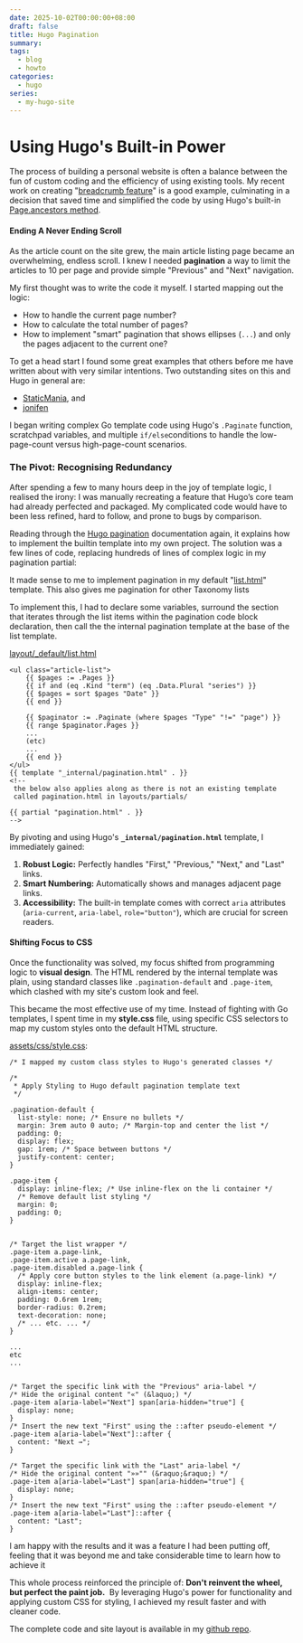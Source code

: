 ```yaml
---
date: 2025-10-02T00:00:00+08:00
draft: false
title: Hugo Pagination
summary:
tags:
  - blog
  - howto
categories:
  - hugo
series:
  - my-hugo-site
---
```

# Using Hugo's Built-in Power

The process of building a personal website is often a balance between the fun of custom coding and the efficiency of using existing tools.  My recent work on creating "[breadcrumb feature](../2025-09-26-hugo-breadcrumbs)" is a good example, culminating in a decision that saved time and simplified the code by using Hugo's built-in [Page.ancestors method](https://gohugo.io/methods/page/ancestors/).

#### Ending A Never Ending Scroll

As the article count on the site grew, the main article listing page became an overwhelming, endless scroll. I knew I needed **pagination** a way to limit the articles to 10 per page and provide simple "Previous" and "Next" navigation.

My first thought was to write the code it myself.  I started mapping out the logic:
- How to handle the current page number?
- How to calculate the total number of pages?
- How to implement "smart" pagination that shows ellipses (`...`) and only the pages adjacent to the current one?

To get a head start I found some great examples that others before me have written about with very similar intentions.  Two outstanding sites on this and Hugo in general are:
- [StaticMania](https://staticmania.com/blog/hugo-pagination), and
- [jonifen](https://jonifen.co.uk/blog/how-i-built-my-custom-hugo-pagination/)

I began writing complex Go template code using Hugo's `.Paginate` function, scratchpad variables, and multiple `if/else`conditions to handle the low-page-count versus high-page-count scenarios.

### The Pivot: Recognising Redundancy

After spending a few to many hours deep in the joy of template logic, I realised the irony:  I was manually recreating a feature that Hugo’s core team had already perfected and packaged.  My complicated code would have to been less refined, hard to follow, and prone to bugs by comparison.

Reading through the [Hugo pagination](https://gohugo.io/templates/pagination/) documentation again, it explains how to implement the builtin template into my own project. The solution was a few lines of code, replacing hundreds of lines of complex logic in my pagination partial:

It made sense to me to implement pagination in my default "[list.html](https://github.com/mikewebbtech/mikewebbtech-hugo/blob/main/layouts/_default/list.html)" template.  This also gives me pagination for other Taxonomy lists 

To implement this, I had to declare some variables, surround the section that iterates through the list items within the pagination code block declaration, then call the the internal pagination template at the base of the list template.

[layout/_default/list.html](https://github.com/mikewebbtech/mikewebbtech-hugo/blob/main/layouts/_default/list.html)
```go-html-template
<ul class="article-list">
    {{ $pages := .Pages }}
    {{ if and (eq .Kind "term") (eq .Data.Plural "series") }}
    {{ $pages = sort $pages "Date" }}
    {{ end }}
    
    {{ $paginator := .Paginate (where $pages "Type" "!=" "page") }}
    {{ range $paginator.Pages }}
    ...
    (etc)
    ...
    {{ end }}
</ul>
{{ template "_internal/pagination.html" . }}
<!-- 
 the below also applies along as there is not an existing template 
 called pagination.html in layouts/partials/
 
{{ partial "pagination.html" . }}
-->
```

By pivoting and using Hugo's **`_internal/pagination.html`** template, I immediately gained:
1. **Robust Logic:** Perfectly handles "First," "Previous," "Next," and "Last" links.
2. **Smart Numbering:** Automatically shows and manages adjacent page links.
3. **Accessibility:** The built-in template comes with correct `aria` attributes (`aria-current`, `aria-label`, `role="button"`), which are crucial for screen readers.

#### Shifting Focus to CSS

Once the functionality was solved, my focus shifted from programming logic to **visual design**. The HTML rendered by the internal template was plain, using standard classes like `.pagination-default` and `.page-item`, which clashed with my site's custom look and feel.

This became the most effective use of my time. Instead of fighting with Go templates, I spent time in my **style.css** file, using specific CSS selectors to map my custom styles onto the default HTML structure.

[assets/css/style.css](https://github.com/mikewebbtech/mikewebbtech-hugo/blob/main/assets/css/style.css):
```
/* I mapped my custom class styles to Hugo's generated classes */

/* 
 * Apply Styling to Hugo default pagination template text
 */
 
.pagination-default {
  list-style: none; /* Ensure no bullets */
  margin: 3rem auto 0 auto; /* Margin-top and center the list */
  padding: 0;
  display: flex;
  gap: 1rem; /* Space between buttons */
  justify-content: center;
}

.page-item {
  display: inline-flex; /* Use inline-flex on the li container */
  /* Remove default list styling */
  margin: 0;
  padding: 0;
}


/* Target the list wrapper */
.page-item a.page-link,
.page-item.active a.page-link,
.page-item.disabled a.page-link {
  /* Apply core button styles to the link element (a.page-link) */
  display: inline-flex;
  align-items: center;
  padding: 0.6rem 1rem;
  border-radius: 0.2rem;
  text-decoration: none;
  /* ... etc. ... */
}

...
etc
...


/* Target the specific link with the "Previous" aria-label */
/* Hide the original content "«" (&laquo;) */
.page-item a[aria-label="Next"] span[aria-hidden="true"] {
  display: none;
}
/* Insert the new text "First" using the ::after pseudo-element */
.page-item a[aria-label="Next"]::after {
  content: "Next →";
}

/* Target the specific link with the "Last" aria-label */
/* Hide the original content "»»"" (&raquo;&raquo;) */
.page-item a[aria-label="Last"] span[aria-hidden="true"] {
  display: none;
}
/* Insert the new text "First" using the ::after pseudo-element */
.page-item a[aria-label="Last"]::after {
  content: "Last";
}
```

I am happy with the results and it was a feature I had been putting off, feeling that it was beyond me and take considerable time to learn how to achieve it

This whole process reinforced the principle of: **Don't reinvent the wheel, but perfect the paint job.**  By leveraging Hugo's power for functionality and applying custom CSS for styling,  I achieved my result faster and with cleaner code.

The complete code and site layout is available in my [github repo](https://github.com/mikewebbtech).
